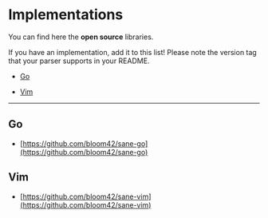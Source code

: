 # Implementations

You can find here the **open source** libraries.

If you have an implementation, add it to this list! Please note the version tag that your parser
supports in your README.


* [Go](#go)
<!-- * [JavaScript](#javascript)
* [Rust](#rust)
* [Visual Studio Code](#visual-studio-code) -->
* [Vim](#vim)

---------------------------------


## Go

* [https://github.com/bloom42/sane-go](https://github.com/bloom42/sane-go)


<!-- # JavaScript

* [https://github.com/bloom42/sane-js](https://github.com/bloom42/sane-js)


# Rust

* [https://github.com/bloom42/sane-rs](https://github.com/bloom42/sane-rs)


# Visual Studio Code

* [https://github.com/bloom42/sane-vscode ](https://github.com/bloom42/sane-vscode) -->


## Vim

* [https://github.com/bloom42/sane-vim](https://github.com/bloom42/sane-vim)
